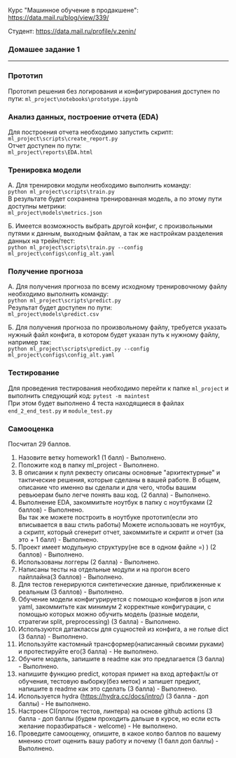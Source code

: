 Курс "Машинное обучение в продакшене":
https://data.mail.ru/blog/view/339/

Студент:
https://data.mail.ru/profile/v.zenin/

### Домашее задание 1  
-----------

### Прототип  
Прототип решения без логирования и конфигурирования доступен по пути:
	`ml_project\notebooks\prototype.ipynb`  

### Анализ данных, построение отчета (EDA)  
Для построения отчета необходимо запустить скрипт:
	`ml_project\scripts\create_report.py`  
Отчет доступен по пути:  
	`ml_project\reports\EDA.html`  

### Тренировка модели  
А. Для тренировки модули необходимо выполнить команду:  
	`python ml_project\scripts\train.py`  
В результате будет сохранена тренированная модель, а по этому пути доступны метрики:  
	`ml_project\models\metrics.json`  
  
Б. Имеется возможность выбрать другой конфиг, с произвольными путями к данным, выходным файлам,
а так же настройкам разделения данных на трейн/тест:  
	`python ml_project\scripts\train.py --config ml_project\configs\config_alt.yaml`  
  
### Получение прогноза  
А. Для получения прогноза по всему исходному тренировочному файлу необходимо выполнить команду:  
	`python ml_project\scripts\predict.py`  
Результат будет доступен по пути:  
	`ml_project\models\predict.csv`  
  
Б. Для получения прогноза по произвольному файлу, требуется указать нужный файл конфига, 
в котором будет указан путь к нужному файлу, например так:  
	`python ml_project\scripts\predict.py --config ml_project\configs\config_alt.yaml`  
  
### Тестирование  
Для проведения тестирования необходимо перейти к папке `ml_project` и выполнить следующий код:
	`pytest -m maintest`  
При этом будет выполнено 4 теста находящиеся в файлах `end_2_end_test.py` и `module_test.py`  
    
### Самооценка  
Посчитал 29 баллов.  
  
1. Назовите ветку homework1 (1 балл) - Выполнено.  
2. Положите код в папку ml_project - Выполнено.  
3. В описании к пулл реквесту описаны основные "архитектурные" и тактические решения, которые сделаны в вашей работе. В общем, описание что именно вы сделали и для чего, чтобы вашим ревьюерам было легче понять ваш код. (2 балла) - Выполнено.  
4. Выполнение EDA, закоммитьте ноутбук в папку с ноутбуками (2 баллов) - Выполнено.  
Вы так же можете построить в ноутбуке прототип(если это вписывается в ваш стиль работы)
Можете использовать не ноутбук, а скрипт, который сгенерит отчет, закоммитьте и скрипт и отчет (за это + 1 балл) - Выполнено.  
5. Проект имеет модульную структуру(не все в одном файле =) ) (2 баллов) - Выполнено.  
6. Использованы логгеры (2 балла) - Выполнено.  
7. Написаны тесты на отдельные модули и на прогон всего пайплайна(3 баллов) - Выполнено.  
8. Для тестов генерируются синтетические данные, приближенные к реальным (3 баллов) - Выполнено.  
9. Обучение модели конфигурируется с помощью конфигов в json или yaml, закоммитьте как минимум 2 корректные конфигурации, с помощью которых можно обучить модель (разные модели, стратегии split, preprocessing) (3 балла) - Выполнено.  
10. Используются датаклассы для сущностей из конфига, а не голые dict (3 балла) - Выполнено.  
11. Используйте кастомный трансформер(написанный своими руками) и протестируйте его(3 балла) - Не выполнено.  
12. Обучите модель, запишите в readme как это предлагается (3 балла) - Выполнено.  
13. напишите функцию predict, которая примет на вход артефакт/ы от обучения, тестовую выборку(без меток) и запишет предикт, напишите в readme как это сделать (3 балла)  - Выполнено.  
14. Используется hydra  (https://hydra.cc/docs/intro/) (3 балла - доп баллы) - Не выполнено.  
15. Настроен CI(прогон тестов, линтера) на основе github actions  (3 балла - доп баллы (будем проходить дальше в курсе, но если есть желание поразбираться - welcome) - Не выполнено.  
16. Проведите самооценку, опишите, в какое колво баллов по вашему мнению стоит оценить вашу работу и почему (1 балл доп баллы) - Выполнено.  

